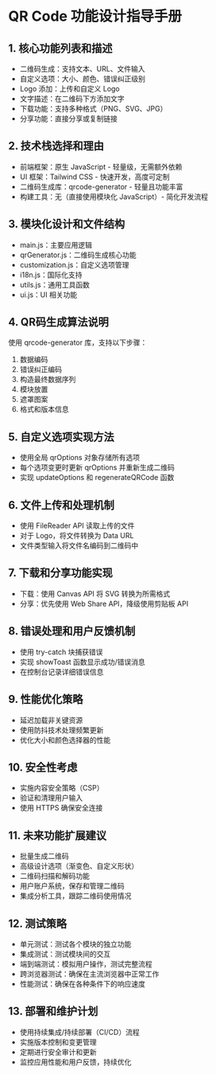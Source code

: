 # QR Code 功能设计指导手册

## 1. 核心功能列表和描述
- 二维码生成：支持文本、URL、文件输入
- 自定义选项：大小、颜色、错误纠正级别
- Logo 添加：上传和自定义 Logo
- 文字描述：在二维码下方添加文字
- 下载功能：支持多种格式（PNG、SVG、JPG）
- 分享功能：直接分享或复制链接

## 2. 技术栈选择和理由
- 前端框架：原生 JavaScript - 轻量级，无需额外依赖
- UI 框架：Tailwind CSS - 快速开发，高度可定制
- 二维码生成库：qrcode-generator - 轻量且功能丰富
- 构建工具：无（直接使用模块化 JavaScript）- 简化开发流程

## 3. 模块化设计和文件结构
- main.js：主要应用逻辑
- qrGenerator.js：二维码生成核心功能
- customization.js：自定义选项管理
- i18n.js：国际化支持
- utils.js：通用工具函数
- ui.js：UI 相关功能

## 4. QR码生成算法说明
使用 qrcode-generator 库，支持以下步骤：
1. 数据编码
2. 错误纠正编码
3. 构造最终数据序列
4. 模块放置
5. 遮罩图案
6. 格式和版本信息

## 5. 自定义选项实现方法
- 使用全局 qrOptions 对象存储所有选项
- 每个选项变更时更新 qrOptions 并重新生成二维码
- 实现 updateOptions 和 regenerateQRCode 函数

## 6. 文件上传和处理机制
- 使用 FileReader API 读取上传的文件
- 对于 Logo，将文件转换为 Data URL
- 文件类型输入将文件名编码到二维码中

## 7. 下载和分享功能实现
- 下载：使用 Canvas API 将 SVG 转换为所需格式
- 分享：优先使用 Web Share API，降级使用剪贴板 API

## 8. 错误处理和用户反馈机制
- 使用 try-catch 块捕获错误
- 实现 showToast 函数显示成功/错误消息
- 在控制台记录详细错误信息

## 9. 性能优化策略
- 延迟加载非关键资源
- 使用防抖技术处理频繁更新
- 优化大小和颜色选择器的性能

## 10. 安全性考虑
- 实施内容安全策略（CSP）
- 验证和清理用户输入
- 使用 HTTPS 确保安全连接

## 11. 未来功能扩展建议
- 批量生成二维码
- 高级设计选项（渐变色、自定义形状）
- 二维码扫描和解码功能
- 用户账户系统，保存和管理二维码
- 集成分析工具，跟踪二维码使用情况

## 12. 测试策略
- 单元测试：测试各个模块的独立功能
- 集成测试：测试模块间的交互
- 端到端测试：模拟用户操作，测试完整流程
- 跨浏览器测试：确保在主流浏览器中正常工作
- 性能测试：确保在各种条件下的响应速度

## 13. 部署和维护计划
- 使用持续集成/持续部署（CI/CD）流程
- 实施版本控制和变更管理
- 定期进行安全审计和更新
- 监控应用性能和用户反馈，持续优化